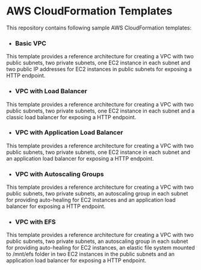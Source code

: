 # AWS CloudFormation Templates

This repository contains following sample AWS CloudFormation templates:

- ### Basic VPC

This template provides a reference architecture for creating a VPC with two public subnets, two private subnets, one EC2 instance in each subnet and two public IP addresses for EC2 instances in public subnets for exposing a HTTP endpoint.

- ### VPC with Load Balancer

This template provides a reference architecture for creating a VPC with two public subnets, two private subnets, one EC2 instance in each subnet and a classic load balancer for exposing a HTTP endpoint.

- ### VPC with Application Load Balancer

This template provides a reference architecture for creating a VPC with two public subnets, two private subnets, one EC2 instance in each subnet and an application load balancer for exposing a HTTP endpoint.
 
- ### VPC with Autoscaling Groups

This template provides a reference architecture for creating a VPC with two public subnets, two private subnets, an autoscaling group in each subnet for providing auto-healing for EC2 instances and an application load balancer for exposing a HTTP endpoint.

- ### VPC with EFS

This template provides a reference architecture for creating a VPC with two public subnets, two private subnets, an autoscaling group in each subnet for providing auto-healing for EC2 instances, an elastic file system mounted to /mnt/efs folder in two EC2 instances in the public subnets and an application load balancer for exposing a HTTP endpoint.